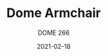 ---
designer: "Odo Fioravanti"
description: "Dome%20is%20a%20collection%20of%20chairs%20that%20evokes%20the%20glorious%20tradition%20of%20bistro%20chairs%20with%20arched%20silhouettes%20and%20the%20generous%20shapes%20of%20the%20domes%20of%20monuments%20that%20embellish%20many%20cities%20in%20the%20world.%20Polypropylene%20armchair%20with%20perforated%20seat%20and%20back."
image_primary: "img/Dome-266_04_zoom.jpg"
image_secondary: "img/Dome-266_05_zoom.jpg"
manufacturer: "Pedrali"
href: "https://www.pedrali.it/en/products/catalog/Chair-DOME-266/"
subtitle: "DOME 266"
tags: 
  - "Pedrali"
  - "Chairs"
title: "Dome Armchair"
category: "Chairs"
slug: "/manufacturers/pedrali/chairs/odo-fioravanti-dome-armchair"
date: "2021-02-18"
---